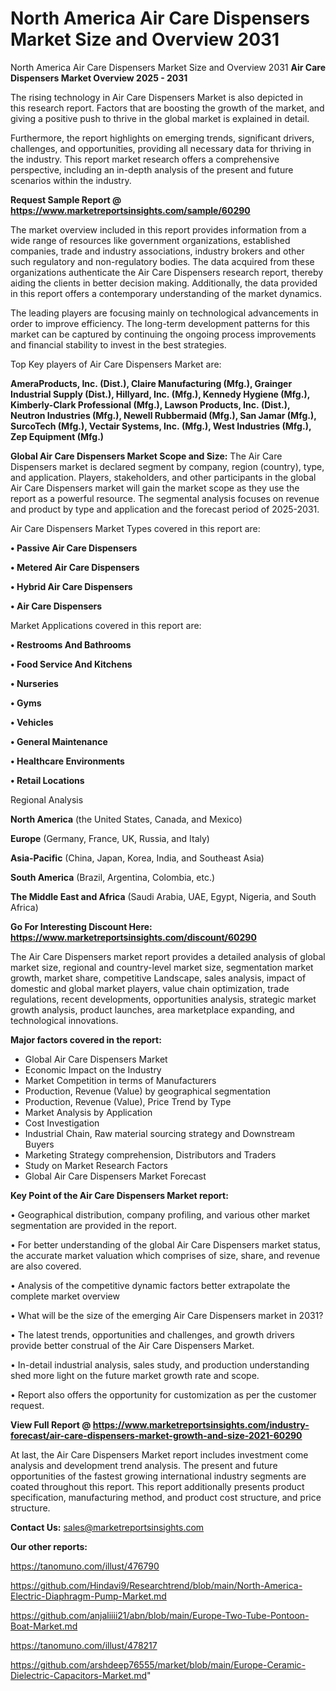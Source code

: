 # North America Air Care Dispensers Market Size and Overview 2031
 North America Air Care Dispensers Market Size and Overview 2031
<Strong> Air Care Dispensers Market Overview 2025 - 2031</strong>

The rising technology in Air Care Dispensers Market is also depicted in this research report. Factors that are boosting the growth of the market, and giving a positive push to thrive in the global market is explained in detail.

Furthermore, the report highlights on emerging trends, significant drivers, challenges, and opportunities, providing all necessary data for thriving in the industry. This report market research offers a comprehensive perspective, including an in-depth analysis of the present and future scenarios within the industry.

<strong>Request Sample Report @ <a href=https://www.marketreportsinsights.com/sample/60290>https://www.marketreportsinsights.com/sample/60290</a></strong>

The market overview included in this report provides information from a wide range of resources like government organizations, established companies, trade and industry associations, industry brokers and other such regulatory and non-regulatory bodies. The data acquired from these organizations authenticate the Air Care Dispensers research report, thereby aiding the clients in better decision making. Additionally, the data provided in this report offers a contemporary understanding of the market dynamics.

The leading players are focusing mainly on technological advancements in order to improve efficiency. The long-term development patterns for this market can be captured by continuing the ongoing process improvements and financial stability to invest in the best strategies.

Top Key players of Air Care Dispensers Market are:

<strong>AmeraProducts, Inc. (Dist.), Claire Manufacturing (Mfg.), Grainger Industrial Supply (Dist.), Hillyard, Inc. (Mfg.), Kennedy Hygiene (Mfg.), Kimberly-Clark Professional (Mfg.), Lawson Products, Inc. (Dist.), Neutron Industries (Mfg.), Newell Rubbermaid (Mfg.), San Jamar (Mfg.), SurcoTech (Mfg.), Vectair Systems, Inc. (Mfg.), West Industries (Mfg.), Zep Equipment (Mfg.)</strong>

<strong><b>Global Air Care Dispensers Market Scope and Size:</b></strong>
The Air Care Dispensers market is declared segment by company, region (country), type, and application. Players, stakeholders, and other participants in the global Air Care Dispensers market will gain the market scope as they use the report as a powerful resource. The segmental analysis focuses on revenue and product by type and application and the forecast period of 2025-2031.

Air Care Dispensers Market Types covered in this report are:

<strong>• Passive Air Care Dispensers

• Metered Air Care Dispensers

• Hybrid Air Care Dispensers

• Air Care Dispensers</strong>

Market Applications covered in this report are:

<strong>• Restrooms And Bathrooms

• Food Service And Kitchens

• Nurseries

• Gyms

• Vehicles

• General Maintenance

• Healthcare Environments

• Retail Locations</strong> 

Regional Analysis

<strong>North America</strong> (the United States, Canada, and Mexico)

<strong>Europe</strong> (Germany, France, UK, Russia, and Italy)

<strong>Asia-Pacific</strong> (China, Japan, Korea, India, and Southeast Asia)

<strong>South America</strong> (Brazil, Argentina, Colombia, etc.)

<strong>The Middle East and Africa</strong> (Saudi Arabia, UAE, Egypt, Nigeria, and South Africa)

<strong>Go For Interesting Discount Here: <a href=https://www.marketreportsinsights.com/discount/60290>https://www.marketreportsinsights.com/discount/60290</a></strong>

The Air Care Dispensers market report provides a detailed analysis of global market size, regional and country-level market size, segmentation market growth, market share, competitive Landscape, sales analysis, impact of domestic and global market players, value chain optimization, trade regulations, recent developments, opportunities analysis, strategic market growth analysis, product launches, area marketplace expanding, and technological innovations.

<strong><b>Major factors covered in the report:</b></strong>
<ul>
  <li>Global Air Care Dispensers Market </li>
  <li>Economic Impact on the Industry</li>
  <li>Market Competition in terms of Manufacturers</li>
  <li>Production, Revenue (Value) by geographical segmentation</li>
  <li>Production, Revenue (Value), Price Trend by Type</li>
  <li>Market Analysis by Application</li>
  <li>Cost Investigation</li>
  <li>Industrial Chain, Raw material sourcing strategy and Downstream Buyers</li>
  <li>Marketing Strategy comprehension, Distributors and Traders</li>
  <li>Study on Market Research Factors</li>
  <li>Global Air Care Dispensers Market Forecast</li>
</ul>

<strong><b>Key Point of the Air Care Dispensers Market report:</b></strong>

• Geographical distribution, company profiling, and various other market segmentation are provided in the report.

• For better understanding of the global Air Care Dispensers market status, the accurate market valuation which comprises of size, share, and revenue are also covered.

• Analysis of the competitive dynamic factors better extrapolate the complete market overview

• What will be the size of the emerging Air Care Dispensers market in 2031?

• The latest trends, opportunities and challenges, and growth drivers provide better construal of the Air Care Dispensers Market.

• In-detail industrial analysis, sales study, and production understanding shed more light on the future market growth rate and scope.

• Report also offers the opportunity for customization as per the customer request.

<strong><b>View Full Report @ <a href=https://www.marketreportsinsights.com/industry-forecast/air-care-dispensers-market-growth-and-size-2021-60290>https://www.marketreportsinsights.com/industry-forecast/air-care-dispensers-market-growth-and-size-2021-60290</a></b></strong>


At last, the Air Care Dispensers Market report includes investment come analysis and development trend analysis. The present and future opportunities of the fastest growing international industry segments are coated throughout this report. This report additionally presents product specification, manufacturing method, and product cost structure, and price structure.

<strong>Contact Us:</strong>
sales@marketreportsinsights.com

<strong>Our other reports:</strong>

<a href=https://tanomuno.com/illust/476790>https://tanomuno.com/illust/476790</a>

<a href=https://github.com/Hindavi9/Researchtrend/blob/main/North-America-Electric-Diaphragm-Pump-Market.md>https://github.com/Hindavi9/Researchtrend/blob/main/North-America-Electric-Diaphragm-Pump-Market.md</a>

<a href=https://github.com/anjaliiii21/abn/blob/main/Europe-Two-Tube-Pontoon-Boat-Market.md>https://github.com/anjaliiii21/abn/blob/main/Europe-Two-Tube-Pontoon-Boat-Market.md</a>

<a href=https://tanomuno.com/illust/478217>https://tanomuno.com/illust/478217</a>

<a href=https://github.com/arshdeep76555/market/blob/main/Europe-Ceramic-Dielectric-Capacitors-Market.md>https://github.com/arshdeep76555/market/blob/main/Europe-Ceramic-Dielectric-Capacitors-Market.md</a>"
